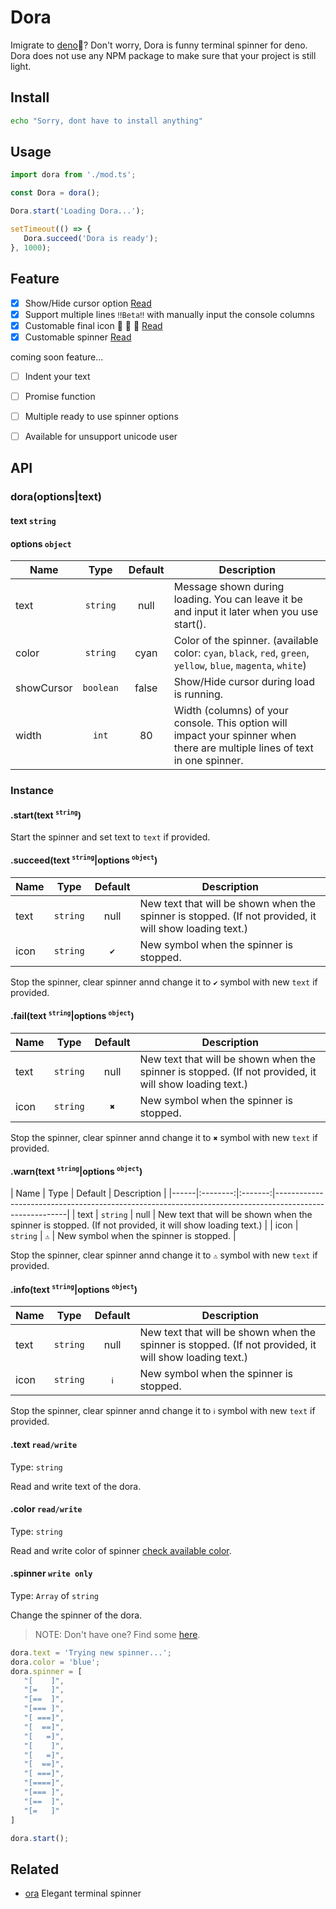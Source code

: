 # Dora

Imigrate to [deno](https://deno.land)🦕? 
Don't worry, Dora is funny terminal spinner for deno.
Dora does not use any NPM package to make sure that your project is still light.


## Install
```bash
echo "Sorry, dont have to install anything"
```

## Usage
```ts
import dora from './mod.ts';

const Dora = dora();

Dora.start('Loading Dora...');

setTimeout(() => {
   Dora.succeed('Dora is ready');
}, 1000);

```

## Feature
- [x] Show/Hide cursor option [Read](#doraoptionstext)
- [x] Support multiple lines `‼️Beta‼️` with manually input the console columns
- [x] Customable final icon 🦙 🦁 🐼 [Read](#instance)
- [x] Customable spinner [Read](#spinner-write-only)

coming soon feature...

- [ ] Indent your text
- [ ] Promise function
- [ ] Multiple ready to use spinner options
- [ ] Available for unsupport unicode user


## API

### dora(options|text)

#### text `string`

#### options `object`

| Name       |    Type   | Default | Description                                                                                                                  |
|------------|:---------:|:-------:|------------------------------------------------------------------------------------------------------------------------------|
| text       |  `string` |   null  | Message shown during loading. You can leave it be and input it later when you use start().                                   |
| color      |  `string` |   cyan  | Color of the spinner. (available color: `cyan`, `black`, `red`, `green`, `yellow`, `blue`, `magenta`, `white`)               |
| showCursor | `boolean` |  false  | Show/Hide cursor during load is running.                                                                                     |
| width      |   `int`   |    80   | Width (columns) of your console.  This option will impact your spinner when there are multiple lines of text in one spinner. |

### Instance

#### .start(text <sup>`string`</sup>)

Start the spinner and set text to `text` if provided.


#### .succeed(text <sup>`string`</sup>|options <sup>`object`</sup>)

| Name |   Type   | Default | Description                                                                                            |
|------|:--------:|:-------:|--------------------------------------------------------------------------------------------------------|
| text | `string` | null    | New text that will be shown when the spinner is stopped. (If not provided, it will show loading text.) |
| icon | `string` | `✔`     | New symbol when the spinner is stopped.                                                                |

Stop the spinner, clear spinner annd change it to `✔` symbol with new `text` if provided.


#### .fail(text <sup>`string`</sup>|options <sup>`object`</sup>)

| Name |   Type   | Default | Description                                                                                            |
|------|:--------:|:-------:|--------------------------------------------------------------------------------------------------------|
| text | `string` | null    | New text that will be shown when the spinner is stopped. (If not provided, it will show loading text.) |
| icon | `string` | `✖`     | New symbol when the spinner is stopped.                                                                |

Stop the spinner, clear spinner annd change it to `✖` symbol with new `text` if provided.


#### .warn(text <sup>`string`</sup>|options <sup>`object`</sup>)

| Name |   Type   | Default | Description                                                                                            |
|------|:--------:|:-------:|--------------------------------------------------------------------------------------------------------| | text | `string` | null    | New text that will be shown when the spinner is stopped. (If not provided, it will show loading text.) |
| icon | `string` | `⚠`     | New symbol when the spinner is stopped.                                                                |

Stop the spinner, clear spinner annd change it to `⚠` symbol with new `text` if provided.


#### .info(text <sup>`string`</sup>|options <sup>`object`</sup>)

| Name |   Type   | Default | Description                                                                                            |
|------|:--------:|:-------:|--------------------------------------------------------------------------------------------------------|
| text | `string` | null    | New text that will be shown when the spinner is stopped. (If not provided, it will show loading text.) |
| icon | `string` | `ℹ`     | New symbol when the spinner is stopped.                                                                |

Stop the spinner, clear spinner annd change it to `ℹ` symbol with new `text` if provided.


#### .text `read/write`

Type: `string`

Read and write text of the dora.


#### .color `read/write`

Type: `string`

Read and write color of spinner [check available color](#doraoptionstext).


#### .spinner `write only`

Type: `Array` of `string`

Change the spinner of the dora. 
> NOTE: Don't have one? Find some [here](https://github.com/sindresorhus/cli-spinners/blob/main/spinners.json).

```ts
dora.text = 'Trying new spinner...';
dora.color = 'blue';
dora.spinner = [
   "[    ]",
   "[=   ]",
   "[==  ]",
   "[=== ]",
   "[ ===]",
   "[  ==]",
   "[   =]",
   "[    ]",
   "[   =]",
   "[  ==]",
   "[ ===]",
   "[====]",
   "[=== ]",
   "[==  ]",
   "[=   ]"
]

dora.start();
```




## Related
- [ora](https://github.com/sindresorhus/ora) Elegant terminal spinner


